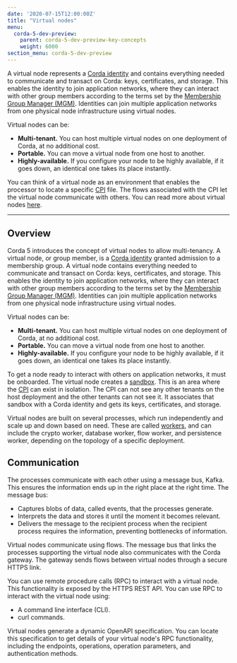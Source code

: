 ```yaml
---
date: '2020-07-15T12:00:00Z'
title: "Virtual nodes"
menu:
  corda-5-dev-preview:
    parent: corda-5-dev-preview-key-concepts
    weight: 6000
section_menu: corda-5-dev-preview
---
```


A virtual node represents a [Corda identity](#corda-identities) and contains everything needed to communicate and transact on Corda: keys, certificates, and storage. This enables the identity to join application networks, where they can interact with other group members according to the terms set by the [Membership Group Manager (MGM)](../mgm/overview.html). Identities can join multiple application networks from one physical node infrastructure using virtual nodes.

Virtual nodes can be:
* **Multi-tenant.** You can host multiple virtual nodes on one deployment of Corda, at no additional cost.
* **Portable.** You can move a virtual node from one host to another.
* **Highly-available.** If you configure your node to be highly available, if it goes down, an identical one takes its place instantly.

 You can think of a virtual node as an environment that enables the processor to locate a specific [CPI](#cordapp-package-installer-cpi) file. The flows associated with the CPI let the virtual node communicate with others. You can read more about virtual nodes [here](../getting-started/architecture/virtualnodes.html).



-----


## Overview

Corda 5 introduces the concept of virtual nodes to allow multi-tenancy. A virtual node, or group member, is a [Corda identity](../key-concepts.html#corda-identities) granted admission to a membership group. A virtual node contains everything needed to communicate and transact on Corda: keys, certificates, and storage. This enables the identity to join application networks, where they can interact with other group members according to the terms set by the [Membership Group Manager (MGM)](../../mgm/overview.html). Identities can join multiple application networks from one physical node infrastructure using virtual nodes.

Virtual nodes can be:
* **Multi-tenant.** You can host multiple virtual nodes on one deployment of Corda, at no additional cost.
* **Portable.** You can move a virtual node from one host to another.
* **Highly-available.** If you configure your node to be highly available, if it goes down, an identical one takes its place instantly.

To get a node ready to interact with others on application networks, it must be onboarded. The virtual node creates a [sandbox](../key-concepts.html#sandboxes). This is an area where the [CPI](../key-concepts.html#package-installer-cpi) can exist in isolation. The CPI can not see any other tenants on the host deployment and the other tenants can not see it. It associates that sandbox with a Corda identity and gets its keys, certificates, and storage.

Virtual nodes are built on several processes, which run independently and scale up and down based on need. These are called [workers](../key-concepts.html#workers), and can include the crypto worker, database worker, flow worker, and persistence worker, depending on the topology of a specific deployment.

## Communication

The processes communicate with each other using a message bus, Kafka. This ensures the information ends up in the right place at the right time. The message bus:
* Captures blobs of data, called events, that the processes generate.
* Interprets the data and stores it until the moment it becomes relevant.
* Delivers the message to the recipient process when the recipient process requires the information, preventing bottlenecks of information.

Virtual nodes communicate using flows. The message bus that links the processes supporting the virtual node also communicates with the Corda gateway. The gateway sends flows between virtual nodes through a secure HTTPS link.

You can use remote procedure calls (RPC) to interact with a virtual node. This functionality is exposed by the HTTPS REST API. You can use RPC to interact with the virtual node using:
* A command line interface (CLI).
* curl commands.

Virtual nodes generate a dynamic OpenAPI specification. You can locate this specification to get details of your virtual node's RPC functionality, including the endpoints, operations, operation parameters, and authentication methods.
